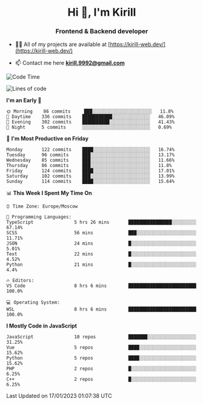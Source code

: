 <h1 align="center">Hi 👋, I'm Kirill</h1>
<h3 align="center">Frontend & Backend developer</h3>

- 👨‍💻 All of my projects are available at [https://kirill-web.dev/](https://kirill-web.dev/)

- 📫 Contact me here **kirill.9992@gmail.com**











<!--START_SECTION:waka-->
![Code Time](http://img.shields.io/badge/Code%20Time-1%2C245%20hrs%2027%20mins-blue)

![Lines of code](https://img.shields.io/badge/From%20Hello%20World%20I%27ve%20Written-532%20Thousand%20lines%20of%20code-blue)

**I'm an Early 🐤** 

```text
🌞 Morning    86 commits     ███░░░░░░░░░░░░░░░░░░░░░░   11.8% 
🌆 Daytime    336 commits    ███████████░░░░░░░░░░░░░░   46.09% 
🌃 Evening    302 commits    ██████████░░░░░░░░░░░░░░░   41.43% 
🌙 Night      5 commits      ░░░░░░░░░░░░░░░░░░░░░░░░░   0.69%

```
📅 **I'm Most Productive on Friday** 

```text
Monday       122 commits    ████░░░░░░░░░░░░░░░░░░░░░   16.74% 
Tuesday      96 commits     ███░░░░░░░░░░░░░░░░░░░░░░   13.17% 
Wednesday    85 commits     ███░░░░░░░░░░░░░░░░░░░░░░   11.66% 
Thursday     86 commits     ███░░░░░░░░░░░░░░░░░░░░░░   11.8% 
Friday       124 commits    ████░░░░░░░░░░░░░░░░░░░░░   17.01% 
Saturday     102 commits    ███░░░░░░░░░░░░░░░░░░░░░░   13.99% 
Sunday       114 commits    ████░░░░░░░░░░░░░░░░░░░░░   15.64%

```


📊 **This Week I Spent My Time On** 

```text
⌚︎ Time Zone: Europe/Moscow

💬 Programming Languages: 
TypeScript               5 hrs 26 mins       ████████████████░░░░░░░░░   67.14% 
SCSS                     56 mins             ███░░░░░░░░░░░░░░░░░░░░░░   11.71% 
JSON                     24 mins             █░░░░░░░░░░░░░░░░░░░░░░░░   5.01% 
Text                     22 mins             █░░░░░░░░░░░░░░░░░░░░░░░░   4.52% 
Python                   21 mins             █░░░░░░░░░░░░░░░░░░░░░░░░   4.4%

🔥 Editors: 
VS Code                  8 hrs 6 mins        █████████████████████████   100.0%

💻 Operating System: 
WSL                      8 hrs 6 mins        █████████████████████████   100.0%

```

**I Mostly Code in JavaScript** 

```text
JavaScript               10 repos            ███████░░░░░░░░░░░░░░░░░░   31.25% 
Vue                      5 repos             ████░░░░░░░░░░░░░░░░░░░░░   15.62% 
Python                   5 repos             ████░░░░░░░░░░░░░░░░░░░░░   15.62% 
PHP                      2 repos             █░░░░░░░░░░░░░░░░░░░░░░░░   6.25% 
C++                      2 repos             █░░░░░░░░░░░░░░░░░░░░░░░░   6.25%

```



 Last Updated on 17/01/2023 01:07:38 UTC
<!--END_SECTION:waka-->
